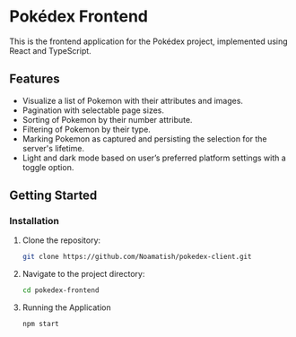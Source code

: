# Pokédex Frontend

This is the frontend application for the Pokédex project, implemented using React and TypeScript.

## Features

- Visualize a list of Pokemon with their attributes and images.
- Pagination with selectable page sizes.
- Sorting of Pokemon by their number attribute.
- Filtering of Pokemon by their type.
- Marking Pokemon as captured and persisting the selection for the server's lifetime.
- Light and dark mode based on user’s preferred platform settings with a toggle option.

## Getting Started

### Installation

1. Clone the repository:

   ```bash
   git clone https://github.com/Noamatish/pokedex-client.git
   ```

2. Navigate to the project directory:

   ```bash
   cd pokedex-frontend
   ```

3. Running the Application
    ```bash
    npm start
    ````

